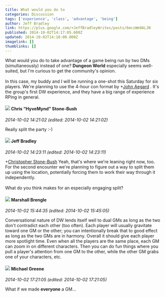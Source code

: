 ```yaml
---
title: What would you do to
categories: Discussion
tags: ['experience', 'class', 'advantage', 'being']
author: Jeff Bradley
link: https://plus.google.com/+JeffBradleyWrites/posts/6mcsWm9ALJN
published: 2014-10-02T14:17:05.608Z
updated: 2014-10-02T14:18:00.000Z
imagelink: []
thumblinks: []
---
```


What would you do to take advantage of a game being run by two DMs (simultaneously) instead of one? <b>Dungeon World</b> especially seems well-suited, but I&#39;m curious to get the community&#39;s opinion.<br /><br />In this case, my buddy and I will be running a one-shot this Saturday for six players. We&#39;re planning to use the 4-hour con format by <span class="proflinkWrapper"><span class="proflinkPrefix">+</span><a class="proflink" href="https://plus.google.com/113677679278469240206" oid="113677679278469240206">John Aegard</a></span> . It&#39;s the group&#39;s first DW experience, and they have a big range of experience RPing in general.
<div id='comment z131zdpacsjkc3jt222oft1okunfch2du'>
  <h4><img src='{{site.baseurl}}//images/avatars/108053817066303198241_photo.jpg'> Chris “HyveMynd” Stone-Bush</h4>
      <p><cite>2014-10-02 14:21:02 (edited: 2014-10-02 14:21:02)</cite></p>
        <p>Really split the party :-)</p>
</div>
        

<div id='comment z131zdpacsjkc3jt222oft1okunfch2du'>
  <h4><img src='{{site.baseurl}}//images/avatars/100959463660352346006_photo.jpg'> Jeff Bradley</h4>
      <p><cite>2014-10-02 14:23:11 (edited: 2014-10-02 14:23:11)</cite></p>
        <p><span class="proflinkWrapper"><span class="proflinkPrefix">+</span><a class="proflink" href="https://plus.google.com/108053817066303198241" oid="108053817066303198241">Christopher Stone-Bush</a></span> Yeah, that&#39;s where we&#39;re leaning right now, too. For the second encounter we&#39;re planning to figure out a way to split them up using the location, potentially forcing them to work their way through it independently.<br /><br />What do you think makes for an especially engaging split?</p>
</div>
        

<div id='comment z131zdpacsjkc3jt222oft1okunfch2du'>
  <h4><img src='{{site.baseurl}}//images/avatars/110973090768429200038_photo.jpg'> Marshall Brengle</h4>
      <p><cite>2014-10-02 15:44:35 (edited: 2014-10-02 15:45:05)</cite></p>
        <p>Conversational nature of DW lends itself well to dual GMs as long as the two don&#39;t contradict each other (too often). Each player will usually gravitate toward one GM or the other; you can intentionally break that to good effect as long as the two GMs are in harmony. Overall it should give each player more spotlight time. Even when all the players are the same place, each GM can zoom in on different characters. Then you can do fun things where you pull a player&#39;s attention from one GM to the other, while the other GM grabs one of your characters, etc. </p>
</div>
        

<div id='comment z131zdpacsjkc3jt222oft1okunfch2du'>
  <h4><img src='{{site.baseurl}}//images/avatars/115524159101918552951_photo.jpg'> Michael Greene</h4>
      <p><cite>2014-10-02 17:21:05 (edited: 2014-10-02 17:21:05)</cite></p>
        <p>What if we made <b>everyone</b> a GM...</p>
</div>
        
